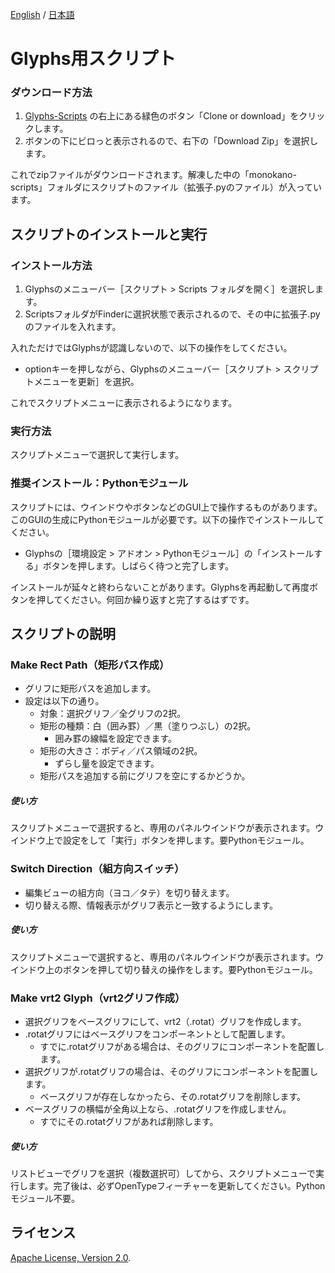 [English](https://github.com/monokano/Glyphs-Scripts) / [日本語](README-JP.md)

# Glyphs用スクリプト

### ダウンロード方法
1. [Glyphs-Scripts](https://github.com/monokano/Glyphs-Scripts) の右上にある緑色のボタン「Clone or download」をクリックします。
2. ボタンの下にビロっと表示されるので、右下の「Download Zip」を選択します。

これでzipファイルがダウンロードされます。解凍した中の「monokano-scripts」フォルダにスクリプトのファイル（拡張子.pyのファイル）が入っています。


## スクリプトのインストールと実行


### インストール方法
1. Glyphsのメニューバー［スクリプト > Scripts フォルダを開く］を選択します。
2. ScriptsフォルダがFinderに選択状態で表示されるので、その中に拡張子.pyのファイルを入れます。

入れただけではGlyphsが認識しないので、以下の操作をしてください。

* optionキーを押しながら、Glyphsのメニューバー［スクリプト > スクリプトメニューを更新］を選択。

これでスクリプトメニューに表示されるようになります。

### 実行方法
スクリプトメニューで選択して実行します。


### 推奨インストール：Pythonモジュール
スクリプトには、ウインドウやボタンなどのGUI上で操作するものがあります。このGUIの生成にPythonモジュールが必要です。以下の操作でインストールしてください。

* Glyphsの［環境設定 > アドオン > Pythonモジュール］の「インストールする」ボタンを押します。しばらく待つと完了します。

インストールが延々と終わらないことがあります。Glyphsを再起動して再度ボタンを押してください。何回か繰り返すと完了するはずです。


## スクリプトの説明

### Make Rect Path（矩形パス作成）
  * グリフに矩形パスを追加します。
  * 設定は以下の通り。
      * 対象：選択グリフ／全グリフの2択。
      * 矩形の種類：白（囲み罫）／黒（塗りつぶし）の2択。
         * 囲み罫の線幅を設定できます。
      * 矩形の大きさ：ボディ／パス領域の2択。
         * ずらし量を設定できます。
      * 矩形パスを追加する前にグリフを空にするかどうか。
##### 使い方
スクリプトメニューで選択すると、専用のパネルウインドウが表示されます。ウインドウ上で設定をして「実行」ボタンを押します。要Pythonモジュール。

### Switch Direction（組方向スイッチ）
  * 編集ビューの組方向（ヨコ／タテ）を切り替えます。
  * 切り替える際、情報表示がグリフ表示と一致するようにします。
##### 使い方
スクリプトメニューで選択すると、専用のパネルウインドウが表示されます。ウインドウ上のボタンを押して切り替えの操作をします。要Pythonモジュール。

### Make vrt2 Glyph（vrt2グリフ作成）
  * 選択グリフをベースグリフにして、vrt2（.rotat）グリフを作成します。
  * .rotatグリフにはベースグリフをコンポーネントとして配置します。
    * すでに.rotatグリフがある場合は、そのグリフにコンポーネントを配置します。
  * 選択グリフが.rotatグリフの場合は、そのグリフにコンポーネントを配置します。
    * ベースグリフが存在しなかったら、その.rotatグリフを削除します。
  * ベースグリフの横幅が全角以上なら、.rotatグリフを作成しません。
    * すでにその.rotatグリフがあれば削除します。
##### 使い方
リストビューでグリフを選択（複数選択可）してから、スクリプトメニューで実行します。完了後は、必ずOpenTypeフィーチャーを更新してください。Pythonモジュール不要。


## ライセンス

 [Apache License, Version 2.0](http://www.apache.org/licenses/LICENSE-2.0).